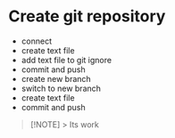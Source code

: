# Create git repository
- connect
- create text file
- add text file to git ignore
- commit and push
- create new branch
- switch to new branch
- create text file
- commit and push


> [!NOTE] > Its work